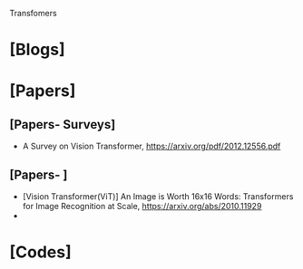 Transfomers

# [Blogs]


# [Papers]

## [Papers- Surveys]
+ A Survey on Vision Transformer, https://arxiv.org/pdf/2012.12556.pdf

## [Papers- ]
+ [Vision Transformer(ViT)] An Image is Worth 16x16 Words: Transformers for Image Recognition at Scale, https://arxiv.org/abs/2010.11929
+ 


# [Codes]

